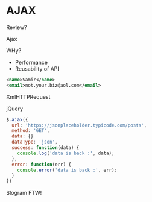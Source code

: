 AJAX
===

Review?

Ajax

WHy?
-  Performance
- Reusability of API

```xml
<name>Samir</name>
<email>not.your.biz@aol.com</email>
```


XmlHTTPRequest

jQuery

```js
$.ajax({
  url: 'https://jsonplaceholder.typicode.com/posts',
  method: 'GET',
  data: {}
  dataType: 'json',
  success: function(data) {
    console.log('data is back :', data);
  },
  error: function(err) {
    console.error('data is back :', err);
  }
})
```
Slogram FTW!
